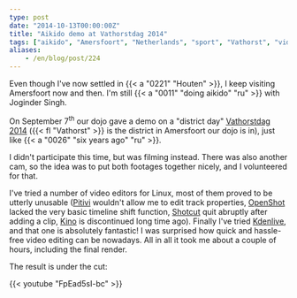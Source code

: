 ```yaml
---
type: post
date: "2014-10-13T00:00:00Z"
title: "Aikido demo at Vathorstdag 2014"
tags: ["aikido", "Amersfoort", "Netherlands", "sport", "Vathorst", "video"]
aliases:
    - /en/blog/post/224
---
```


Even though I've now settled in {{< a "0221" "Houten" >}}, I keep visiting Amersfoort now and then. I'm still {{< a "0011" "doing aikido" "ru" >}} with Joginder Singh.

On September 7<sup>th</sup> our dojo gave a demo on a "district day" [Vathorstdag 2014](http://www.vathorstdag.nl/) ({{< fl "Vathorst" >}} is the district in Amersfoort our dojo is in), just like {{< a "0026" "six years ago" "ru" >}}.

I didn't participate this time, but was filming instead. There was also another cam, so the idea was to put both footages together nicely, and I volunteered for that.

I've tried a number of video editors for Linux, most of them proved to be utterly unusable ([Pitivi](http://www.pitivi.org/) wouldn't allow me to edit track properties, [OpenShot](http://www.openshot.org/) lacked the very basic timeline shift function, [Shotcut](http://www.shotcut.org/) quit abruptly after adding a clip, [Kino](http://www.kinodv.org/) is discontinued long time ago). Finally I've tried [Kdenlive](http://www.kdenlive.org/), and that one is absolutely fantastic! I was surprised how quick and hassle-free video editing can be nowadays. All in all it took me about a couple of hours, including the final render.

The result is under the cut:

<!--more-->

{{< youtube "FpEad5sI-bc" >}}
